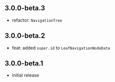 ## 3.0.0-beta.3

- refactor: `NavigationTree`

## 3.0.0-beta.2

- feat: added `super.id` to `LeafNavigationNodeData`

## 3.0.0-beta.1

- initial release
